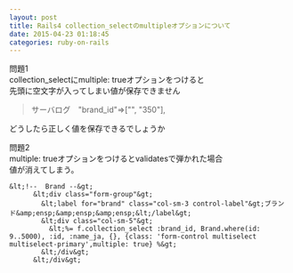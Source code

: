 ```yaml
---
layout: post
title: Rails4 collection_selectのmultipleオプションについて
date: 2015-04-23 01:18:45
categories: ruby-on-rails
---
```

<p>問題1<br>
collection_selectにmultiple: trueオプションをつけると<br>
先頭に空文字が入ってしまい値が保存できません</p>

<blockquote>
  <p>サーバログ　"brand_id"=>["", "350"],</p>
</blockquote>

<p>どうしたら正しく値を保存できるでしょうか</p>

<p>問題2<br>
multiple: trueオプションをつけるとvalidatesで弾かれた場合<br>
値が消えてしまう。</p>

```
&lt;!--  Brand --&gt;
      &lt;div class="form-group"&gt;
        &lt;label for="brand" class="col-sm-3 control-label"&gt;ブランド&amp;ensp;&amp;ensp;&amp;ensp;&lt;/label&gt;
        &lt;div class="col-sm-5"&gt;
          &lt;%= f.collection_select :brand_id, Brand.where(id: 9..5000), :id, :name_ja, {}, {class: 'form-control multiselect multiselect-primary',multiple: true} %&gt;
        &lt;/div&gt;
      &lt;/div&gt;
```
